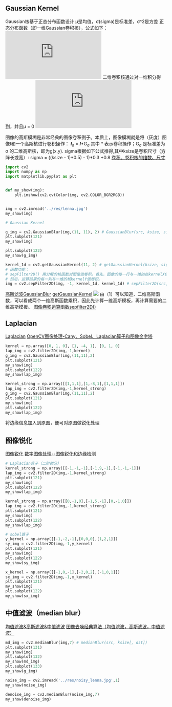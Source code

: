 ## Gaussian Kernel
Gaussian核基于正态分布函数设计
μ是均值，σ(sigma)是标准差，σ^2是方差
正态分布函数（即一维Gaussian卷积核），公式如下：
![](https://private.codecogs.com/gif.latex?f%28x%29%20%3D%20%5Cfrac%7B1%7D%7B%5Csqrt%7B2%20%5Cpi%20%7D%20%5Csigma%20%7Dexp%28-%5Cfrac%7B%28x%20-%20%5Cmu%29%20%5E%202%7D%7B2%20%5Csigma%5E2%7D%29)
二维卷积核通过对一维积分得到，并且μ = 0
![](https://private.codecogs.com/gif.latex?g%28x%2C%20y%29%20%3D%20%5Cfrac%7B1%7D%7B2%20%5Cpi%20%5Csigma%20%5E2%7Dexp%28-%5Cfrac%7Bx%20%5E%202%20&plus;%20y%20%5E2%7D%7B2%20%5Csigma%5E2%7D%29)

图像的高斯模糊是非常经典的图像卷积例子。本质上，图像模糊就是将（灰度）图像I和一个高斯核进行卷积操作：
___I___<sub>σ</sub> = ___I___*G<sub>σ</sub>
其中 * 表示卷积操作；G<sub>σ</sub> 是标准差为 σ 的二维高斯核，即为g(x,y).
sigma根据如下公式推得,其中ksize是卷积尺寸（方阵长或宽）:
sigma = ((ksize - 1)*0.5) - 1)*0.3 +0.8
[卷积、卷积核的维数、尺寸](https://www.jianshu.com/p/6e1ef63615f8)
```Python
import cv2
import numpy as np
import matplotlib.pyplot as plt


def my_show(img):
    plt.imshow(cv2.cvtColor(img, cv2.COLOR_BGR2RGB))


img = cv2.imread('../res/lenna.jpg')
my_show(img)

# Gaussian Kernel

g_img = cv2.GaussianBlur(img,(11, 11), 2) # GaussianBlur(src, ksize, sigmaX[, dst[, sigmaY[, borderType]]])
plt.subplot(121)
my_show(img)

plt.subplot(122)
my_show(g_img)

kernel_1d = cv2.getGaussianKernel(11, 2) # getGaussianKernel(ksize, sigma[, ktype])
# 函数功能：
# sepFilter2D() 用分解的核函数对图像做卷积。首先，图像的每一行与一维的核kernelX做卷积；
# 然后，运算结果的每一列与一维的核kernelY做卷积。
img = cv2.sepFilter2D(img, -1, kernel_1d, kernel_1d) # sepFilter2D(src, ddepth, kernelX, kernelY[, dst[, anchor[, delta[, borderType]]]])


```
[高斯滤波GaussianBlur](https://blog.csdn.net/godadream/article/details/81568844)
[getGaussianKernel](https://blog.csdn.net/Du_Shuang/article/details/82262325)
![](https://img-blog.csdn.net/20180705072704345?watermark/2/text/aHR0cHM6Ly9ibG9nLmNzZG4ubmV0L3UwMTI2MzMzMTk=/font/5a6L5L2T/fontsize/400/fill/I0JBQkFCMA==/dissolve/70)
由（1）可以知道，二维高斯函数，可以看成两个一维高斯函数乘积，因此先计算一维高斯模板，再计算需要的二维高斯模板。
[图像卷积运算函数sepfilter2D()](https://blog.csdn.net/keith_bb/article/details/53103026)

## Laplacian
[Laplacian](https://baike.baidu.com/item/Laplacian%E7%AE%97%E5%AD%90/3228202)
[OpenCV图像处理-Cany、Sobel、Laplacian算子和图像金字塔](https://zhuanlan.zhihu.com/p/61070886)
```Python
kernel = np.array([0, 1, 0], [1, -4, 1], [0, 1, 0]
lap_img = cv2.filter2D(img,-1,kernel)
g_img = cv2.GaussianBlur(img,(11,11),2)
plt.subplot(121)
my_show(img)
plt.subplot(122)
my_show(lap_img)
```
```Python
kernel_strong = np.array([[1,1,1],[1,-8,1],[1,1,1]])
lap_img = cv2.filter2D(img,-1,kernel_strong)
g_img = cv2.GaussianBlur(img,(11,11),2)
plt.subplot(121)
my_show(img)
plt.subplot(122)
my_show(lap_img)
```
将边缘信息加入到原图，便可对原图做锐化处理
## 图像锐化
[图像锐化](https://blog.csdn.net/baishuiniyaonulia/article/details/98480583)
[数字图像处理--图像锐化和边缘检测](https://blog.csdn.net/weixin_41225068/article/details/82698299)

```Python
# Laplacian算子（二阶微分）
kernel_strong = np.array([[-1,-1,-1],[-1,9,-1],[-1,-1,-1]])
lap_img = cv2.filter2D(img,-1,kernel_strong)
plt.subplot(121)
my_show(img)
plt.subplot(122)
my_show(lap_img)
```
```Python
kernel_strong = np.array([[0,-1,0],[-1,5,-1],[0,-1,0]])
lap_img = cv2.filter2D(img,-1,kernel_strong)
plt.subplot(121)
my_show(img)
plt.subplot(122)
my_show(lap_img)
```
```Python
# sobel算子
y_kernel = np.array([[-1,-2,-1],[0,0,0],[1,2,1]])
sy_img = cv2.filter2D(img,-1,y_kernel)
plt.subplot(121)
my_show(img)
plt.subplot(122)
my_show(sy_img)
```
```Python
x_kernel = np.array([[-1,0,-1],[-2,0,2],[-1,0,1]])
sx_img = cv2.filter2D(img,-1,x_kernel)
plt.subplot(121)
my_show(img)
plt.subplot(122)
my_show(sx_img)
```
## 中值滤波（median blur）
[均值滤波&高斯滤波&中值滤波](https://blog.csdn.net/tengfei461807914/article/details/83626123)
[图像去噪经典算法（均值滤波，高斯滤波，中值滤波）](https://www.cnblogs.com/E-Dreamer-Blogs/p/10458846.html)
```Python
md_img = cv2.medianBlur(img,7) # medianBlur(src, ksize[, dst])
plt.subplot(131)
my_show(img)
plt.subplot(132)
my_show(md_img)
plt.subplot(133)
my_show(g_img)
```
```Python
noise_img = cv2.imread('../res/noisy_lenna.jpg',1)
my_show(noise_img)
```
```Python
denoise_img = cv2.medianBlur(noise_img,7)
my_show(denoise_img)
```